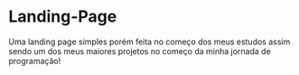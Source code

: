 # Landing-Page
Uma landing page simples porém feita no começo dos meus estudos assim sendo um dos meus maiores projetos no começo da minha jornada de programação!
